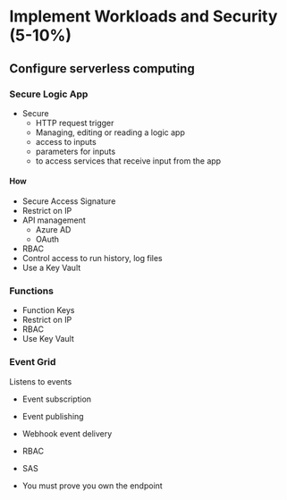 # Implement Workloads and Security (5-10%)

## Configure serverless computing

### Secure Logic App

- Secure
  - HTTP request trigger
  - Managing, editing or reading a logic app
  - access to inputs
  - parameters for inputs
  - to access services that receive input from the app

#### How

- Secure Access Signature
- Restrict on IP
- API management
  - Azure AD
  - OAuth
- RBAC
- Control access to run history, log files
- Use a Key Vault

### Functions

- Function Keys
- Restrict on IP
- RBAC
- Use Key Vault

### Event Grid

Listens to events

- Event subscription
- Event publishing
- Webhook event delivery

- RBAC
- SAS
- You must prove you own the endpoint